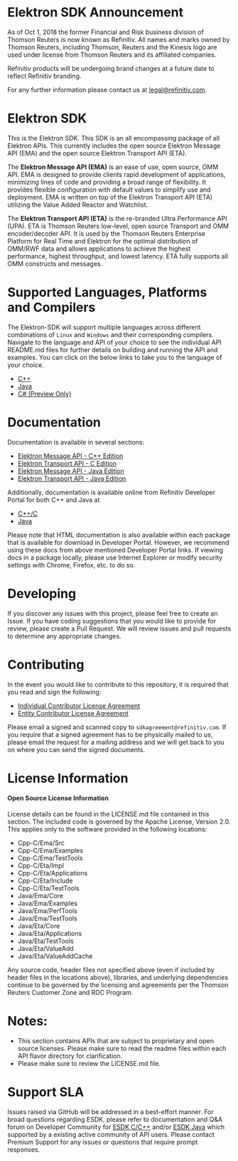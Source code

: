 # Elektron SDK Announcement

As of Oct 1, 2018 the former Financial and Risk business division of Thomson Reuters is now known as Refinitiv. All names and marks owned by Thomson Reuters, including Thomson, Reuters and the Kinesis logo are used under license from Thomson Reuters and its affiliated companies.

Refinitiv products will be undergoing brand changes at a future date to reflect Refinitiv branding.

For any further information please contact us at legal@refinitiv.com.



# Elektron SDK
This is the Elektron SDK. This SDK is an all encompassing package of all Elektron APIs. This currently includes the open source Elektron Message API (EMA) and the open source Elektron Transport API (ETA).

The **Elektron Message API (EMA)** is an ease of use, open source, OMM API. EMA is designed to provide clients rapid development of applications, minimizing lines of code and providing a broad range of flexibility. It provides flexible configuration with default values to simplify use and deployment.  EMA is written on top of the Elektron Transport API (ETA) utilizing the Value Added Reactor and Watchlist. 

The **Elektron Transport API (ETA)** is the re-branded Ultra Performance API (UPA). ETA is Thomson Reuters low-level, open source Transport and OMM encoder/decoder API.  It is used by the Thomson Reuters Enterprise Platform for Real Time and Elektron for the optimal distribution of OMM/RWF data and allows applications to achieve the highest performance, highest throughput, and lowest latency. ETA fully supports all OMM constructs and messages.



# Supported Languages, Platforms and Compilers

The Elektron-SDK will support multiple languages across different combinations of `Linux` and `Windows` and their corresponding compilers. Navigate to the language and API of your choice to see the individual API README.md files for further details on building and running the API and examples. You can click on the below links to take you to the language of your choice.

- [C++](Cpp-C)
- [Java](Java)
- [C# (Preview Only)](https://github.com/Refinitiv/Elektron-SDK/tree/preview/CSharp)


# Documentation
Documentation is available in several sections:

- [Elektron Message API - C++ Edition](Cpp-C/Ema/Docs)
- [Elektron Transport API - C Edition](Cpp-C/Eta/Docs)
- [Elektron Message API - Java Edition](Java/Ema/Docs)
- [Elektron Transport API - Java Edition](Java/Eta/Docs)

Additionally, documentation is available online from Refinitiv Developer Portal for both C++ and Java at 

- [C++/C](https://developers.refinitiv.com/elektron/elektron-sdk-cc/docs)
- [Java](https://developers.refinitiv.com/elektron/elektron-sdk-java/docs)

Please note that HTML documentation is also available within each package that is available for download in Developer Portal. However, we recommend using these docs from above mentioned Developer Portal links. If viewing docs in a package locally, please use Internet Explorer or modify security settings with Chrome, Firefox, etc. to do so.

# Developing 
If you discover any issues with this project, please feel free to create an Issue.
If you have coding suggestions that you would like to provide for review, please create a Pull Request.
We will review issues and pull requests to determine any appropriate changes.

# Contributing
In the event you would like to contribute to this repository, it is required that you read and sign the following:

- [Individual Contributor License Agreement](https://github.com/refinitiv/Elektron-SDK/blob/master/Elektron%20API%20Individual%20Contributor%20License%20Agreement.pdf)
- [Entity Contributor License Agreement](https://github.com/refinitiv/Elektron-SDK/blob/master/Elektron%20API%20Entity%20Contributor%20License%20Agreement.pdf)

Please email a signed and scanned copy to `sdkagreement@refinitiv.com`.  If you require that a signed agreement has to be physically mailed to us, please email the request for a mailing address and we will get back to you on where you can send the signed documents.

# License Information

#### Open Source License Information

License details can be found in the LICENSE.md file contained in this section. The included code is governed by the Apache License, Version 2.0. This applies only to the software provided in the following locations:

- Cpp-C/Ema/Src
- Cpp-C/Ema/Examples
- Cpp-C/Ema/TestTools
- Cpp-C/Eta/Impl
- Cpp-C/Eta/Applications
- Cpp-C/Eta/Include
- Cpp-C/Eta/TestTools
- Java/Ema/Core
- Java/Ema/Examples
- Java/Ema/PerfTools
- Java/Ema/TestTools
- Java/Eta/Core
- Java/Eta/Applications
- Java/Eta/TestTools
- Java/Eta/ValueAdd
- Java/Eta/ValueAddCache

Any source code, header files not specified above (even if included by header files in the locations above), libraries, and underlying dependencies continue to be governed by the licensing and agreements per the Thomson Reuters Customer Zone and RDC Program.



# Notes:
- This section contains APIs that are subject to proprietary and open source licenses.  Please make sure to read the readme files within each API flavor directory for clarification.
- Please make sure to review the LICENSE.md file.

# Support SLA

Issues raised via GitHub will be addressed in a best-effort manner. For broad questions regarding ESDK, please refer to documentation and Q&A forum on Developer Community for [ESDK C/C++](https://developers.refinitiv.com/elektron/elektron-sdk-cc) and/or [ESDK Java](https://developers.refinitiv.com/elektron/elektron-sdk-java) which supported by a existing active community of API users. Please contact Premium Support for any issues or questions that require prompt responses.

